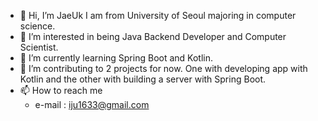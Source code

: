 - 👋 Hi, I’m JaeUk I am from University of Seoul majoring in computer science.
- 👀 I’m interested in being Java Backend Developer and Computer Scientist.
- 🌱 I’m currently learning Spring Boot and Kotlin.
- 💞️ I’m contributing to 2 projects for now. One with developing app with Kotlin and the other with building a server with Spring Boot.
- 📫 How to reach me
    - e-mail : iju1633@gmail.com

<!---
iju1633/iju1633 is a ✨ special ✨ repository because its `README.md` (this file) appears on your GitHub profile.
You can click the Preview link to take a look at your changes.
--->
